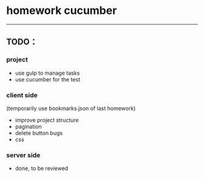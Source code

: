 # homework cucumber
*** 

## TODO：

### project
* use gulp to manage tasks 
* use cucumber for the test 

### client side
(temporarily use bookmarks.json of last homework)

* improve project structure
* pagination
* delete button bugs
* css

### server side
* done, to be reviewed
